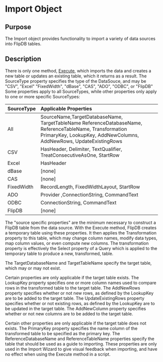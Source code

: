 # Import Object

## Purpose 

The Import object provides functionality to import a variety of data sources into FlipDB tables.

## Description

There is only one method, [Execute](), which imports the data and creates a new table
or updates an existing table, which it returns as a result.
The SourceType property specifies the type of the DataSouce, and may be "CSV", "Excel"
"FixedWidth", "dBase", "CAS", "ADO", "ODBC", or "FlipDB"
Some properties apply to all SourceTypes, while other
properties only apply to one or more specific SourceTypes:

|SourceType | Applicable Properties |
|:-|:-|
|All | SourceName,TargetDatabaseName, TargetTableName ReferenceDatabaseName, ReferenceTableName, Transformation PrimaryKey, LookupKey, AddNewColumns, AddNewRows, UpdateExistingRows |
|CSV | HasHeader, Delimiter, TextQualifier, TreatConsecutiveAsOne, StartRow |
|Excel | HasHeader |
|dBase | [none] |
|CAS | [none] |
|FixedWidth | RecordLength, FixedWidthLayout, StartRow |
|ADO | Provider ,ConnectionString, CommandText |
|ODBC | ConnectionString, CommandText |
|FlipDB | [none] |

The "source specific properties" are the minimum necessary to
construct a FlipDB table from the data source. With the Execute method, FlipDB creates a
temporary table using these properties.
It then applies the Transformation property to this
table, which may change column names, modify data types, map column values,
or even compute new columns.
The transformation property is effectively the Select property
of a Query which is applied to the temporary table to produce a new, transformed, table.

The TargetDatabaseName and TargetTableName specify the target table,
which may or may not exist.

Certain properties are only applicable if the target table exists.
The LookupKey property specifies one or more column names used to compare
rows in the transformed table to the target table.
The AddNewRows property specifies whether or not new rows, as defined by the LookupKey
are to be added to the target table.
The UpdateExistingRows property specifies whether or not existing rows, as defined by the LookupKey
are to be updated in the target table.
The AddNewColumn property specifies whether or not new columns
are to be added to the target table.

Certain other properties are only applicable if the target table does not exists.
The PrimaryKey property specifies the name column of the transformed table to
be specified as the primary key.
The ReferenceDatabaseName and ReferenceTableName properties specify
the table that should be used as a guide to importing. These properties
are only used in the Import Wizard to give visual feedback when importing,
and have no effect when using the Execute method in a script.

